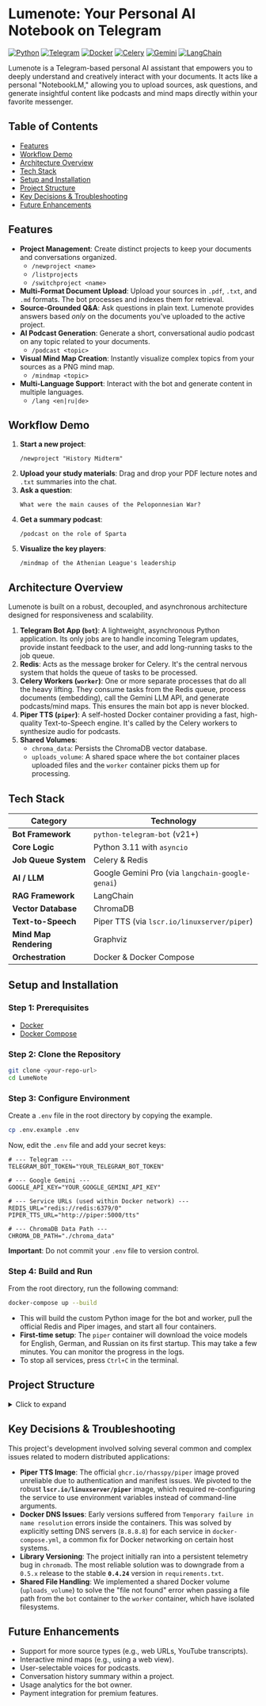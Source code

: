 # Lumenote: Your Personal AI Notebook on Telegram

[![Python](https://img.shields.io/badge/Python-3.11-blue?style=for-the-badge&logo=python)](https://www.python.org/)
[![Telegram](https://img.shields.io/badge/Telegram-Bot-blue?style=for-the-badge&logo=telegram)](https://telegram.org/)
[![Docker](https://img.shields.io/badge/Docker-Compose-blue?style=for-the-badge&logo=docker)](https://www.docker.com/)
[![Celery](https://img.shields.io/badge/Celery-Task%20Queue-green?style=for-the-badge&logo=celery)](https://docs.celeryq.dev/)
[![Gemini](https://img.shields.io/badge/Google-Gemini-orange?style=for-the-badge&logo=google-cloud)](https://ai.google.dev/)
[![LangChain](https://img.shields.io/badge/LangChain-RAG-purple?style=for-the-badge)](https://www.langchain.com/)

Lumenote is a Telegram-based personal AI assistant that empowers you to deeply understand and creatively interact with your documents. It acts like a personal "NotebookLM," allowing you to upload sources, ask questions, and generate insightful content like podcasts and mind maps directly within your favorite messenger.

## Table of Contents

- [Features](#features)
- [Workflow Demo](#workflow-demo)
- [Architecture Overview](#architecture-overview)
- [Tech Stack](#tech-stack)
- [Setup and Installation](#setup-and-installation)
- [Project Structure](#project-structure)
- [Key Decisions & Troubleshooting](#key-decisions--troubleshooting)
- [Future Enhancements](#future-enhancements)

## Features

-   **Project Management**: Create distinct projects to keep your documents and conversations organized.
    -   `/newproject <name>`
    -   `/listprojects`
    -   `/switchproject <name>`
-   **Multi-Format Document Upload**: Upload your sources in `.pdf`, `.txt`, and `.md` formats. The bot processes and indexes them for retrieval.
-   **Source-Grounded Q&A**: Ask questions in plain text. Lumenote provides answers based *only* on the documents you've uploaded to the active project.
-   **AI Podcast Generation**: Generate a short, conversational audio podcast on any topic related to your documents.
    -   `/podcast <topic>`
-   **Visual Mind Map Creation**: Instantly visualize complex topics from your sources as a PNG mind map.
    -   `/mindmap <topic>`
-   **Multi-Language Support**: Interact with the bot and generate content in multiple languages.
    -   `/lang <en|ru|de>`

## Workflow Demo

1.  **Start a new project**:
    ```
    /newproject "History Midterm"
    ```
2.  **Upload your study materials**: Drag and drop your PDF lecture notes and `.txt` summaries into the chat.
3.  **Ask a question**:
    ```
    What were the main causes of the Peloponnesian War?
    ```
4.  **Get a summary podcast**:
    ```
    /podcast on the role of Sparta
    ```
5.  **Visualize the key players**:
    ```
    /mindmap of the Athenian League's leadership
    ```

## Architecture Overview

Lumenote is built on a robust, decoupled, and asynchronous architecture designed for responsiveness and scalability.



1.  **Telegram Bot App (`bot`)**: A lightweight, asynchronous Python application. Its only jobs are to handle incoming Telegram updates, provide instant feedback to the user, and add long-running tasks to the job queue.
2.  **Redis**: Acts as the message broker for Celery. It's the central nervous system that holds the queue of tasks to be processed.
3.  **Celery Workers (`worker`)**: One or more separate processes that do all the heavy lifting. They consume tasks from the Redis queue, process documents (embedding), call the Gemini LLM API, and generate podcasts/mind maps. This ensures the main bot app is never blocked.
4.  **Piper TTS (`piper`)**: A self-hosted Docker container providing a fast, high-quality Text-to-Speech engine. It's called by the Celery workers to synthesize audio for podcasts.
5.  **Shared Volumes**:
    -   `chroma_data`: Persists the ChromaDB vector database.
    -   `uploads_volume`: A shared space where the `bot` container places uploaded files and the `worker` container picks them up for processing.

## Tech Stack

| Category              | Technology                                   |
| --------------------- | -------------------------------------------- |
| **Bot Framework**     | `python-telegram-bot` (v21+)                 |
| **Core Logic**        | Python 3.11 with `asyncio`                   |
| **Job Queue System**  | Celery & Redis                               |
| **AI / LLM**          | Google Gemini Pro (via `langchain-google-genai`) |
| **RAG Framework**     | LangChain                                    |
| **Vector Database**   | ChromaDB                                     |
| **Text-to-Speech**    | Piper TTS (via `lscr.io/linuxserver/piper`)  |
| **Mind Map Rendering**| Graphviz                                     |
| **Orchestration**     | Docker & Docker Compose                      |

## Setup and Installation

### Step 1: Prerequisites

-   [Docker](https://docs.docker.com/get-docker/)
-   [Docker Compose](https://docs.docker.com/compose/install/)

### Step 2: Clone the Repository

```bash
git clone <your-repo-url>
cd LumeNote
```

### Step 3: Configure Environment

Create a `.env` file in the root directory by copying the example.

```bash
cp .env.example .env
```

Now, edit the `.env` file and add your secret keys:

```env
# --- Telegram ---
TELEGRAM_BOT_TOKEN="YOUR_TELEGRAM_BOT_TOKEN"

# --- Google Gemini ---
GOOGLE_API_KEY="YOUR_GOOGLE_GEMINI_API_KEY"

# --- Service URLs (used within Docker network) ---
REDIS_URL="redis://redis:6379/0"
PIPER_TTS_URL="http://piper:5000/tts"

# --- ChromaDB Data Path ---
CHROMA_DB_PATH="./chroma_data"
```

**Important**: Do not commit your `.env` file to version control.

### Step 4: Build and Run

From the root directory, run the following command:

```bash
docker-compose up --build
```

-   This will build the custom Python image for the bot and worker, pull the official Redis and Piper images, and start all four containers.
-   **First-time setup**: The `piper` container will download the voice models for English, German, and Russian on its first startup. This may take a few minutes. You can monitor the progress in the logs.
-   To stop all services, press `Ctrl+C` in the terminal.

## Project Structure

<details>
<summary>Click to expand</summary>

```
LumeNote/
├── Dockerfile
├── docker-compose.yml
├── product_requirements.md
├── requirements.txt
└── tele_notebook/
    ├── __init__.py
    ├── bot/
    │   ├── handlers.py
    │   └── main.py
    ├── core/
    │   └── config.py
    ├── services/
    │   ├── llm_service.py
    │   ├── rag_service.py
    │   ├── tts_service.py
    │   └── user_service.py
    ├── tasks/
    │   ├── celery_app.py
    │   └── tasks.py
    └── utils/
        └── prompts.py
```

</details>

## Key Decisions & Troubleshooting

This project's development involved solving several common and complex issues related to modern distributed applications:

-   **Piper TTS Image**: The official `ghcr.io/rhasspy/piper` image proved unreliable due to authentication and manifest issues. We pivoted to the robust **`lscr.io/linuxserver/piper`** image, which required re-configuring the service to use environment variables instead of command-line arguments.
-   **Docker DNS Issues**: Early versions suffered from `Temporary failure in name resolution` errors inside the containers. This was solved by explicitly setting DNS servers (`8.8.8.8`) for each service in `docker-compose.yml`, a common fix for Docker networking on certain host systems.
-   **Library Versioning**: The project initially ran into a persistent telemetry bug in `chromadb`. The most reliable solution was to downgrade from a `0.5.x` release to the stable **`0.4.24`** version in `requirements.txt`.
-   **Shared File Handling**: We implemented a shared Docker volume (`uploads_volume`) to solve the "file not found" error when passing a file path from the `bot` container to the `worker` container, which have isolated filesystems.

## Future Enhancements

-   Support for more source types (e.g., web URLs, YouTube transcripts).
-   Interactive mind maps (e.g., using a web view).
-   User-selectable voices for podcasts.
-   Conversation history summary within a project.
-   Usage analytics for the bot owner.
-   Payment integration for premium features.